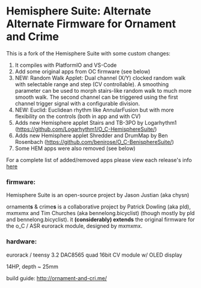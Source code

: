 Hemisphere Suite: Alternate Alternate Firmware for Ornament and Crime
===

This is a fork of the Hemisphere Suite with some custom changes:

1. It compiles with PlatformIO and VS-Code
2. Add some original apps from OC firmware (see below)
3. NEW: Random Walk Applet: Dual channel (X/Y) clocked random walk with selectable range and step (CV controllable). A smoothing parameter can be used to morph stairs-like random walk to much more smooth walk. The second channel can be triggered using the first channel trigger signal with a configurable division.
4. NEW: Euclid: Euclidean rhythm like AnnularFusion but with more flexibility on the controls (both in app and with CV)
5. Adds new Hemisphere applet Stairs and TB-3PO by Logarhythm1 (https://github.com/Logarhythm1/O_C-HemisphereSuite/)
6. Adds new Hemisphere applet Shredder and DrumMap by Ben Rosenbach (https://github.com/benirose/O_C-BenisphereSuite/)
7. Some HEM apps were also removed (see below)

For a complete list of added/removed apps please view each release's info [here](https://github.com/adegani/O_C-HemisphereSuite/releases)

### firmware:

Hemisphere Suite is an open-source project by Jason Justian (aka chysn)

ornament**s** & crime**s** is a collaborative project by Patrick Dowling (aka pld), mxmxmx and Tim Churches (aka bennelong.bicyclist) (though mostly by pld and bennelong.bicyclist). it **(considerably) extends** the original firmware for the o_C / ASR eurorack module, designed by mxmxmx.

### hardware:

eurorack / teensy 3.2 DAC8565 quad 16bit CV module w/ OLED display

14HP, depth ~ 25mm

build guide: http://ornament-and-cri.me/
